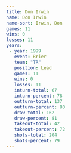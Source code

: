 ```yaml
---
title: Don Irwin
name: Don Irwin
name-sort: Irwin, Don
games: 11
wins: 0
losses: 11
years:
 - year: 1999
   event: Brier
   team: "TR"
   position: Lead
   games: 11
   wins: 0
   losses: 11
   inturn-total: 67
   inturn-percent: 78
   outturn-total: 137
   outturn-percent: 80
   draw-total: 162
   draw-percent: 81
   takeout-total: 42
   takeout-percent: 72
   shots-total: 204
   shots-percent: 79
---
```

